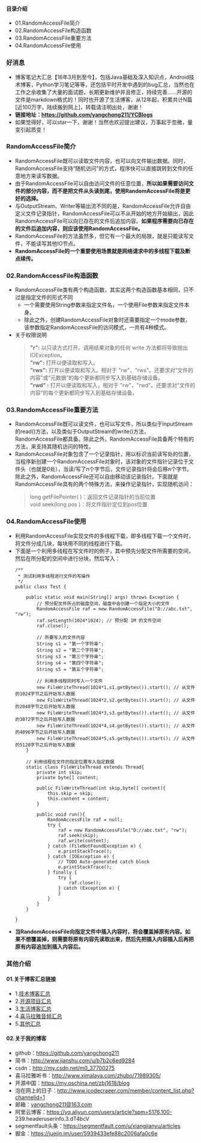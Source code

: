#### 目录介绍
- 01.RandomAccessFile简介
- 02.RandomAccessFile构造函数
- 03.RandomAccessFile重要方法
- 04.RandomAccessFile使用




### 好消息
- 博客笔记大汇总【16年3月到至今】，包括Java基础及深入知识点，Android技术博客，Python学习笔记等等，还包括平时开发中遇到的bug汇总，当然也在工作之余收集了大量的面试题，长期更新维护并且修正，持续完善……开源的文件是markdown格式的！同时也开源了生活博客，从12年起，积累共计N篇[近100万字，陆续搬到网上]，转载请注明出处，谢谢！
- **链接地址：https://github.com/yangchong211/YCBlogs**
- 如果觉得好，可以star一下，谢谢！当然也欢迎提出建议，万事起于忽微，量变引起质变！



### RandomAccessFile简介
- RandomAccessFile既可以读取文件内容，也可以向文件输出数据。同时，RandomAccessFile支持“随机访问”的方式，程序快可以直接跳转到文件的任意地方来读写数据。
- 由于RandomAccessFile可以自由访问文件的任意位置，**所以如果需要访问文件的部分内容，而不是把文件从头读到尾，使用RandomAccessFile将是更好的选择。**
- 与OutputStream、Writer等输出流不同的是，RandomAccessFile允许自由定义文件记录指针，RandomAccessFile可以不从开始的地方开始输出，因此RandomAccessFile可以向已存在的文件后追加内容。**如果程序需要向已存在的文件后追加内容，则应该使用RandomAccessFile。**
- RandomAccessFile的方法虽然多，但它有一个最大的局限，就是只能读写文件，不能读写其他IO节点。
- **RandomAccessFile的一个重要使用场景就是网络请求中的多线程下载及断点续传。**



### 02.RandomAccessFile构造函数
- RandomAccessFile类有两个构造函数，其实这两个构造函数基本相同，只不过是指定文件的形式不同
    - 一个需要使用String参数来指定文件名，一个使用File参数来指定文件本身。
    - 除此之外，创建RandomAccessFile对象时还需要指定一个mode参数，该参数指定RandomAccessFile的访问模式，一共有4种模式。
- 关于权限说明
    > **"r":**   以只读方式打开。调用结果对象的任何 write 方法都将导致抛出 IOException。  
    > **"rw":**    打开以便读取和写入。  
    > **"rws":**  打开以便读取和写入。相对于 "rw"，"rws"。还要求对“文件的内容”或“元数据”的每个更新都同步写入到基础存储设备。  
    > **"rwd" :**  打开以便读取和写入，相对于 "rw"，"rwd"。还要求对“文件的内容”的每个更新都同步写入到基础存储设备。



### 03.RandomAccessFile重要方法
- RandomAccessFile既可以读文件，也可以写文件，所以类似于InputStream的read\(\)方法，以及类似于OutputStream的write\(\)方法，RandomAccessFile都具备。除此之外，RandomAccessFile具备两个特有的方法，来支持其随机访问的特性。
- RandomAccessFile对象包含了一个记录指针，用以标识当前读写处的位置，当程序新创建一个RandomAccessFile对象时，该对象的文件指针记录位于文件头（也就是0处），当读/写了n个字节后，文件记录指针将会后移n个字节。除此之外，RandomAccessFile还可以自由移动该记录指针。下面就是RandomAccessFile具有的两个特殊方法，来操作记录指针，实现随机访问：
    > long getFilePointer\( \)：返回文件记录指针的当前位置  
    > void  seek\(long pos \)：将文件指针定位到pos位置



### 04.RandomAccessFile使用
- 利用RandomAccessFile实现文件的多线程下载，即多线程下载一个文件时，将文件分成几块，每块用不同的线程进行下载。
- 下面是一个利用多线程在写文件时的例子，其中预先分配文件所需要的空间，然后在所分配的空间中进行分块，然后写入：
    ```
    /** 
     * 测试利用多线程进行文件的写操作 
     */  
    public class Test {  
    
        public static void main(String[] args) throws Exception {  
            // 预分配文件所占的磁盘空间，磁盘中会创建一个指定大小的文件  
            RandomAccessFile raf = new RandomAccessFile("D://abc.txt", "rw");  
            raf.setLength(1024*1024); // 预分配 1M 的文件空间  
            raf.close();  
    
            // 所要写入的文件内容  
            String s1 = "第一个字符串";  
            String s2 = "第二个字符串";  
            String s3 = "第三个字符串";  
            String s4 = "第四个字符串";  
            String s5 = "第五个字符串";  
    
            // 利用多线程同时写入一个文件  
            new FileWriteThread(1024*1,s1.getBytes()).start(); // 从文件的1024字节之后开始写入数据  
            new FileWriteThread(1024*2,s2.getBytes()).start(); // 从文件的2048字节之后开始写入数据  
            new FileWriteThread(1024*3,s3.getBytes()).start(); // 从文件的3072字节之后开始写入数据  
            new FileWriteThread(1024*4,s4.getBytes()).start(); // 从文件的4096字节之后开始写入数据  
            new FileWriteThread(1024*5,s5.getBytes()).start(); // 从文件的5120字节之后开始写入数据  
        }  
    
        // 利用线程在文件的指定位置写入指定数据  
        static class FileWriteThread extends Thread{  
            private int skip;  
            private byte[] content;  
    
            public FileWriteThread(int skip,byte[] content){  
                this.skip = skip;  
                this.content = content;  
            }  
    
            public void run(){  
                RandomAccessFile raf = null;  
                try {  
                    raf = new RandomAccessFile("D://abc.txt", "rw");  
                    raf.seek(skip);  
                    raf.write(content);  
                } catch (FileNotFoundException e) {  
                    e.printStackTrace();  
                } catch (IOException e) {  
                    // TODO Auto-generated catch block  
                    e.printStackTrace();  
                } finally {  
                    try {  
                        raf.close();  
                    } catch (Exception e) {  
                    }  
                }  
            }  
        }  
    
    }
    ```
- **当RandomAccessFile向指定文件中插入内容时，将会覆盖掉原有内容。如果不想覆盖掉，则需要将原有内容先读取出来，然后先把插入内容插入后再把原有内容追加到插入内容后。**



### 其他介绍
#### 01.关于博客汇总链接
- 1.[技术博客汇总](https://www.jianshu.com/p/614cb839182c)
- 2.[开源项目汇总](https://blog.csdn.net/m0_37700275/article/details/80863574)
- 3.[生活博客汇总](https://blog.csdn.net/m0_37700275/article/details/79832978)
- 4.[喜马拉雅音频汇总](https://www.jianshu.com/p/f665de16d1eb)
- 5.[其他汇总](https://www.jianshu.com/p/53017c3fc75d)



#### 02.关于我的博客
- github：https://github.com/yangchong211
- 简书：http://www.jianshu.com/u/b7b2c6ed9284
- csdn：http://my.csdn.net/m0_37700275
- 喜马拉雅听书：http://www.ximalaya.com/zhubo/71989305/
- 开源中国：https://my.oschina.net/zbj1618/blog
- 泡在网上的日子：http://www.jcodecraeer.com/member/content_list.php?channelid=1
- 邮箱：yangchong211@163.com
- 阿里云博客：https://yq.aliyun.com/users/article?spm=5176.100- 239.headeruserinfo.3.dT4bcV
- segmentfault头条：https://segmentfault.com/u/xiangjianyu/articles
- 掘金：https://juejin.im/user/5939433efe88c2006afa0c6e


